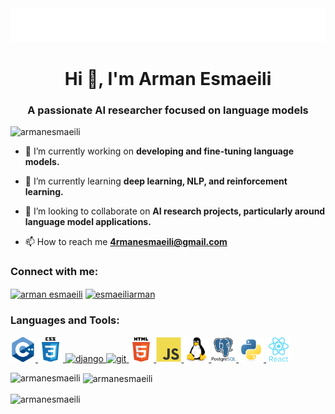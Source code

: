 <div align="center">
  <img src="https://raw.githubusercontent.com/ArmanEsmaeili/ArmanEsmaeili/main/result.gif" alt="Header GIF">
</div>

<h1 align="center">Hi 👋, I'm Arman Esmaeili</h1>
<h3 align="center">A passionate AI researcher focused on language models</h3>

<p align="left"> <img src="https://komarev.com/ghpvc/?username=armanesmaeili&label=Profile%20views&color=0e75b6&style=flat" alt="armanesmaeili" /> </p>

- 🔭 I’m currently working on **developing and fine-tuning language models.**

- 🌱 I’m currently learning **deep learning, NLP, and reinforcement learning.**

- 👯 I’m looking to collaborate on **AI research projects, particularly around language model applications.**

- 📫 How to reach me **4rmanesmaeili@gmail.com**

<h3 align="left">Connect with me:</h3>
<p align="left">
<a href="https://linkedin.com/in/arman esmaeili" target="blank"><img align="center" src="https://raw.githubusercontent.com/rahuldkjain/github-profile-readme-generator/master/src/images/icons/Social/linked-in-alt.svg" alt="arman esmaeili" height="30" width="40" /></a>
<a href="https://www.youtube.com/c/esmaeiliarman" target="blank"><img align="center" src="https://raw.githubusercontent.com/rahuldkjain/github-profile-readme-generator/master/src/images/icons/Social/youtube.svg" alt="esmaeiliarman" height="30" width="40" /></a>
</p>

<h3 align="left">Languages and Tools:</h3>
<p align="left"> <a href="https://www.w3schools.com/cpp/" target="_blank" rel="noreferrer"> <img src="https://raw.githubusercontent.com/devicons/devicon/master/icons/cplusplus/cplusplus-original.svg" alt="cplusplus" width="40" height="40"/> </a> <a href="https://www.w3schools.com/css/" target="_blank" rel="noreferrer"> <img src="https://raw.githubusercontent.com/devicons/devicon/master/icons/css3/css3-original-wordmark.svg" alt="css3" width="40" height="40"/> </a> <a href="https://www.djangoproject.com/" target="_blank" rel="noreferrer"> <img src="https://cdn.worldvectorlogo.com/logos/django.svg" alt="django" width="40" height="40"/> </a> <a href="https://git-scm.com/" target="_blank" rel="noreferrer"> <img src="https://www.vectorlogo.zone/logos/git-scm/git-scm-icon.svg" alt="git" width="40" height="40"/> </a> <a href="https://www.w3.org/html/" target="_blank" rel="noreferrer"> <img src="https://raw.githubusercontent.com/devicons/devicon/master/icons/html5/html5-original-wordmark.svg" alt="html5" width="40" height="40"/> </a> <a href="https://developer.mozilla.org/en-US/docs/Web/JavaScript" target="_blank" rel="noreferrer"> <img src="https://raw.githubusercontent.com/devicons/devicon/master/icons/javascript/javascript-original.svg" alt="javascript" width="40" height="40"/> </a> <a href="https://www.linux.org/" target="_blank" rel="noreferrer"> <img src="https://raw.githubusercontent.com/devicons/devicon/master/icons/linux/linux-original.svg" alt="linux" width="40" height="40"/> </a> <a href="https://www.postgresql.org" target="_blank" rel="noreferrer"> <img src="https://raw.githubusercontent.com/devicons/devicon/master/icons/postgresql/postgresql-original-wordmark.svg" alt="postgresql" width="40" height="40"/> </a> <a href="https://www.python.org" target="_blank" rel="noreferrer"> <img src="https://raw.githubusercontent.com/devicons/devicon/master/icons/python/python-original.svg" alt="python" width="40" height="40"/> </a> <a href="https://reactjs.org/" target="_blank" rel="noreferrer"> <img src="https://raw.githubusercontent.com/devicons/devicon/master/icons/react/react-original-wordmark.svg" alt="react" width="40" height="40"/> </a> </p>

<p><img align="left" src="https://github-readme-stats.vercel.app/api/top-langs?username=armanesmaeili&show_icons=true&locale=en&layout=compact" alt="armanesmaeili" /></p>

<p>&nbsp;<img align="center" src="https://github-readme-stats.vercel.app/api?username=armanesmaeili&show_icons=true&locale=en" alt="armanesmaeili" /></p>

<p><img align="center" src="https://github-readme-streak-stats.herokuapp.com/?user=armanesmaeili&" alt="armanesmaeili" /></p>
